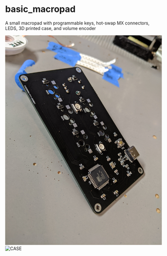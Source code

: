 # basic_macropad
 
A small macropad with programmable keys, hot-swap MX connectors, LEDS, 3D printed case, and volume encoder

![PCB](https://github.com/tcolb/basic_macropad/blob/master/Assets/Images/IMG_20200814_113934.jpg)
![CASE](https://github.com/tcolb/basic_macropad/blob/master/Assets/Images/IMG_20200816_224916.jpg)
